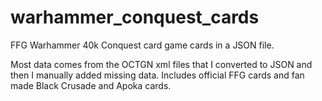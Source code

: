 # warhammer_conquest_cards
FFG Warhammer 40k Conquest card game cards in a JSON file.

Most data comes from the OCTGN xml files that I converted to JSON and then I manually added missing data.
Includes official FFG cards and fan made Black Crusade and Apoka cards.
